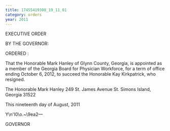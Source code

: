 ```yaml
---
title: 17455419308_19_11_01
category: orders
year: 2011
---
```

 

EXECUTIVE ORDER

BY THE GOVERNOR:

ORDERED :

That the Honorable Mark Hanley of Glynn County, Georgia, is
appointed as a member of the Georgia Board for Physician
Workforce, for a term of office ending October 6, 2012, to succeed
the Honorable Kay Kirkpatrick, who resigned.

The Honorable Mark Hanley
249 St. James Avenue
St. Simons Island, Georgia 31522

This nineteenth day of August, 2011

Y\n'I0\o.~\9ea2—

GOVERNOR

